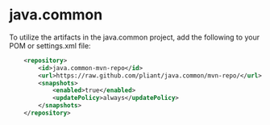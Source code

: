 java.common
===========

To utilize the artifacts in the java.common project, add the following to your POM or settings.xml file:


```xml
	<repository>
		<id>java.common-mvn-repo</id>
		<url>https://raw.github.com/pliant/java.common/mvn-repo/</url>
		<snapshots>
			<enabled>true</enabled>
			<updatePolicy>always</updatePolicy>
		</snapshots>
	</repository>
```
